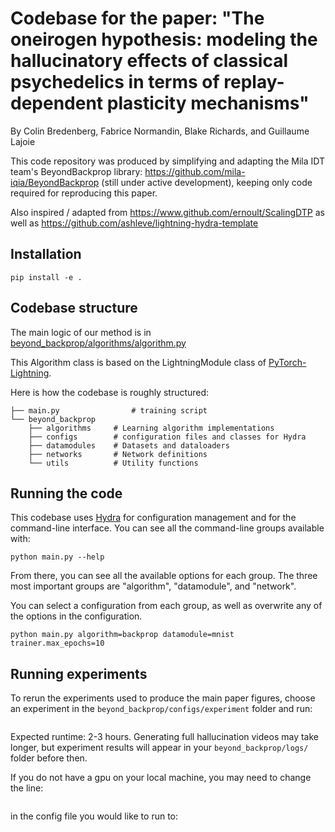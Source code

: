 # Codebase for the paper: "The oneirogen hypothesis: modeling the hallucinatory effects of classical psychedelics in terms of replay-dependent plasticity mechanisms"
By Colin Bredenberg, Fabrice Normandin, Blake Richards, and Guillaume Lajoie


This code repository was produced by simplifying and adapting the Mila IDT team's BeyondBackprop library: https://github.com/mila-iqia/BeyondBackprop (still under active development), keeping only code required for reproducing this paper.

Also inspired / adapted from https://www.github.com/ernoult/ScalingDTP as well as https://github.com/ashleve/lightning-hydra-template

## Installation

```console
pip install -e .
```

## Codebase structure

The main logic of our method is in [beyond_backprop/algorithms/algorithm.py](beyond_backprop/algorithms/algorithm.py)

This Algorithm class is based on the LightningModule class of [PyTorch-Lightning](https://github.com/PyTorchLightning/pytorch-lightning).

Here is how the codebase is roughly structured:

```
├── main.py                # training script
└── beyond_backprop
    ├── algorithms     # Learning algorithm implementations
    ├── configs        # configuration files and classes for Hydra
    ├── datamodules    # Datasets and dataloaders
    ├── networks       # Network definitions
    └── utils          # Utility functions
```

## Running the code

This codebase uses [Hydra](https://hydra.cc/) for configuration management and for the command-line interface.
You can see all the command-line groups available with:

```console
python main.py --help
```

From there, you can see all the available options for each group.
The three most important groups are "algorithm", "datamodule", and "network".

You can select a configuration from each group, as well as overwrite any of the options in the
configuration.

```console
python main.py algorithm=backprop datamodule=mnist trainer.max_epochs=10
```

## Running experiments

To rerun the experiments used to produce the main paper figures, choose an experiment in the ```beyond_backprop/configs/experiment``` folder and run:

```python main.py experiment=[experiment_name]
```

Expected runtime: 2-3 hours. Generating full hallucination videos may take longer, but experiment results will appear in your ```beyond_backprop/logs/``` folder before then.

If you do not have a gpu on your local machine, you may need to change the line:

```- override /trainer: default
```
in the config file you would like to run to:

```- override /trainer: cpu
```